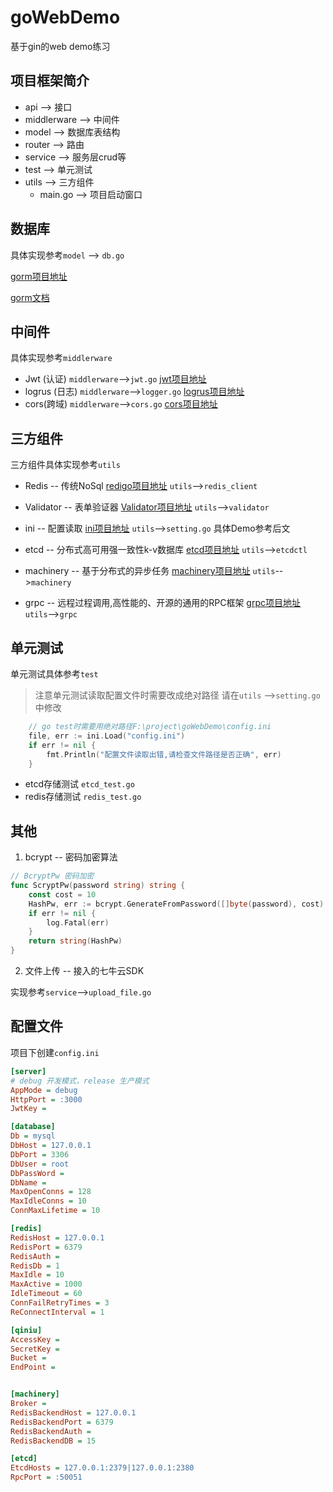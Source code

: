# goWebDemo
基于gin的web demo练习

## 项目框架简介

+ api --> 接口
+ middlerware --> 中间件
+ model --> 数据库表结构
+ router --> 路由
+ service --> 服务层crud等
+ test --> 单元测试
+ utils --> 三方组件
  - main.go --> 项目启动窗口

## 数据库

具体实现参考`model` --> `db.go`

[gorm项目地址](https://github.com/go-gorm/gorm)

[gorm文档](https://gorm.io/docs/)

## 中间件

具体实现参考`middlerware`

+ Jwt  (认证) `middlerware`-->`jwt.go`               [jwt项目地址](https://github.com/dgrijalva/jwt-go)
+ logrus (日志) `middlerware`-->`logger.go`    [logrus项目地址](https://github.com/sirupsen/logrus)
+ cors(跨域) `middlerware`-->`cors.go`            [cors项目地址](https://github.com/gin-contrib/cors)

## 三方组件

三方组件具体实现参考`utils`

+ Redis -- 传统NoSql  [redigo项目地址](github.com/gomodule/redigo)   `utils`-->`redis_client`

+ Validator -- 表单验证器  [Validator项目地址](github.com/go-playground/validator/v10) `utils`-->`validator`

+ ini -- 配置读取  [ini项目地址](github.com/go-ini/ini) `utils`-->`setting.go`  具体Demo参考后文
+ etcd -- 分布式高可用强一致性k-v数据库  [etcd项目地址](https://github.com/etcd-io/etcd) `utils`-->`etcdctl`
+ machinery -- 基于分布式的异步任务 [machinery项目地址](github.com/RichardKnop/machinery/v2) `utils`-->`machinery`
+ grpc -- 远程过程调用,高性能的、开源的通用的RPC框架  [grpc项目地址](google.golang.org/grpc) `utils`-->`grpc`

## 单元测试

单元测试具体参考`test`

>  注意单元测试读取配置文件时需要改成绝对路径 请在`utils` -->`setting.go`中修改

```go
	// go test时需要用绝对路径F:\project\goWebDemo\config.ini
	file, err := ini.Load("config.ini")
	if err != nil {
		fmt.Println("配置文件读取出错,请检查文件路径是否正确", err)
	}
```

+ etcd存储测试 `etcd_test.go`
+ redis存储测试 `redis_test.go`

## 其他

1. bcrypt -- 密码加密算法

```go
// BcryptPw 密码加密
func ScryptPw(password string) string {
	const cost = 10
	HashPw, err := bcrypt.GenerateFromPassword([]byte(password), cost)
	if err != nil {
		log.Fatal(err)
	}
	return string(HashPw)
}
```

2. 文件上传 -- 接入的七牛云SDK

实现参考`service`-->`upload_file.go`

## 配置文件

项目下创建`config.ini`

```ini
[server]
# debug 开发模式，release 生产模式
AppMode = debug
HttpPort = :3000
JwtKey = 

[database]
Db = mysql
DbHost = 127.0.0.1
DbPort = 3306
DbUser = root
DbPassWord = 
DbName = 
MaxOpenConns = 128
MaxIdleConns = 10
ConnMaxLifetime = 10

[redis]
RedisHost = 127.0.0.1
RedisPort = 6379
RedisAuth = 
RedisDb = 1
MaxIdle = 10
MaxActive = 1000
IdleTimeout = 60
ConnFailRetryTimes = 3
ReConnectInterval = 1

[qiniu]
AccessKey = 
SecretKey = 
Bucket = 
EndPoint = 


[machinery]
Broker = 
RedisBackendHost = 127.0.0.1
RedisBackendPort = 6379
RedisBackendAuth = 
RedisBackendDB = 15

[etcd]
EtcdHosts = 127.0.0.1:2379|127.0.0.1:2380
RpcPort = :50051
```

